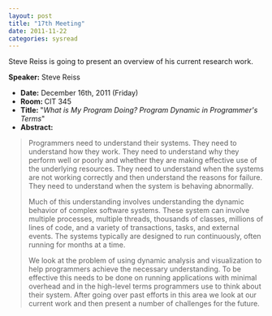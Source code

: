 ```yaml
---
layout: post
title: "17th Meeting"
date: 2011-11-22
categories: sysread
---
```


Steve Reiss is going to present an overview of his current research work.

<strong>Speaker:</strong> Steve Reiss
<ul>
	<li><strong>Date:</strong> December 16th, 2011 (Friday)</li>
	<li><strong>Room: </strong>CIT 345</li>
	<li><strong>Title: </strong>"<em>What is My Program Doing? Program Dynamic in Programmer's Terms</em>"<strong>
</strong></li>
	<li><strong>Abstract: </strong></li>
</ul>
<blockquote>Programmers need to understand their systems.  They need to understand how they work.  They need to understand why they perform well or poorly and whether they are making effective use of the underlying resources. They need to understand when the systems are not working correctly and then understand the reasons for failure.  They need to understand when the system is behaving abnormally.

Much of this understanding involves understanding the dynamic behavior of complex software systems.  These system can involve multiple processes, multiple threads, thousands of classes, millions of lines of code, and a variety of transactions, tasks, and external events.  The systems typically are designed to run continuously, often running for months at a time.

We look at the problem of using dynamic analysis and visualization to help programmers achieve the necessary understanding.  To be effective this needs to be done on running applications with minimal overhead and in the high-level terms programmers use to think about their system. After going over past efforts in this area we look at our current work and then present a number of challenges for the future.</blockquote>
